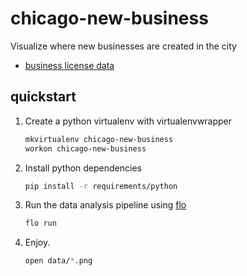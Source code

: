# chicago-new-business
Visualize where new businesses are created in the city

* [business license data ](https://data.cityofchicago.org/Community-Economic-Development/Business-Licenses/r5kz-chrr)

## quickstart

1. Create a python virtualenv with virtualenvwrapper
   ```sh
   mkvirtualenv chicago-new-business
   workon chicago-new-business
   ```

2. Install python dependencies
   ```sh
   pip install -r requirements/python
   ```

3. Run the data analysis pipeline using [flo]()
   ```sh
   flo run
   ```

4. Enjoy.
   ```sh
   open data/*.png
   ```
